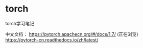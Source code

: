 # torch
torch学习笔记

中文文档：
https://pytorch.apachecn.org/#/docs/1.7/ (正在浏览)
https://pytorch-cn.readthedocs.io/zh/latest/